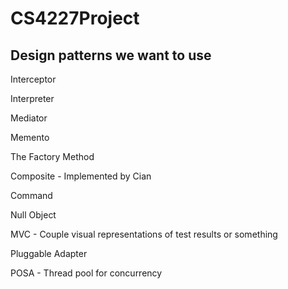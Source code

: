 CS4227Project
==============

Design patterns we want to use
--------------

Interceptor 

Interpreter

Mediator

Memento

The Factory Method

Composite - Implemented by Cian

Command

Null Object

MVC - Couple visual representations of test results or something

Pluggable Adapter

POSA - Thread pool for concurrency
